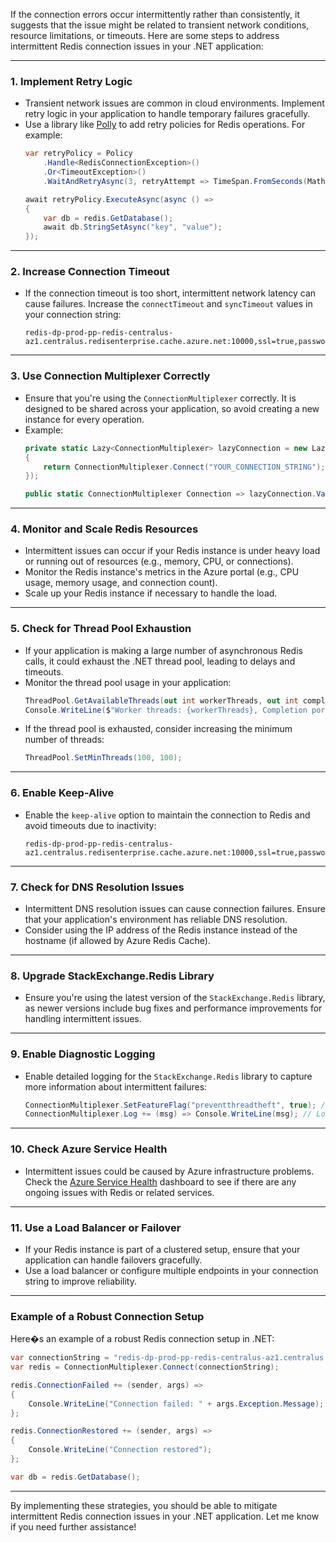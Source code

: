 If the connection errors occur intermittently rather than consistently, it suggests that the issue might be related to transient network conditions, resource limitations, or timeouts. Here are some steps to address intermittent Redis connection issues in your .NET application:

---

### 1. **Implement Retry Logic**
   - Transient network issues are common in cloud environments. Implement retry logic in your application to handle temporary failures gracefully.
   - Use a library like [Polly](https://github.com/App-vNext/Polly) to add retry policies for Redis operations. For example:
     ```csharp
     var retryPolicy = Policy
         .Handle<RedisConnectionException>()
         .Or<TimeoutException>()
         .WaitAndRetryAsync(3, retryAttempt => TimeSpan.FromSeconds(Math.Pow(2, retryAttempt)));

     await retryPolicy.ExecuteAsync(async () =>
     {
         var db = redis.GetDatabase();
         await db.StringSetAsync("key", "value");
     });
     ```

---

### 2. **Increase Connection Timeout**
   - If the connection timeout is too short, intermittent network latency can cause failures. Increase the `connectTimeout` and `syncTimeout` values in your connection string:
     ```
     redis-dp-prod-pp-redis-centralus-az1.centralus.redisenterprise.cache.azure.net:10000,ssl=true,password=YOUR_PASSWORD,connectTimeout=10000,syncTimeout=5000
     ```

---

### 3. **Use Connection Multiplexer Correctly**
   - Ensure that you're using the `ConnectionMultiplexer` correctly. It is designed to be shared across your application, so avoid creating a new instance for every operation.
   - Example:
     ```csharp
     private static Lazy<ConnectionMultiplexer> lazyConnection = new Lazy<ConnectionMultiplexer>(() =>
     {
         return ConnectionMultiplexer.Connect("YOUR_CONNECTION_STRING");
     });

     public static ConnectionMultiplexer Connection => lazyConnection.Value;
     ```

---

### 4. **Monitor and Scale Redis Resources**
   - Intermittent issues can occur if your Redis instance is under heavy load or running out of resources (e.g., memory, CPU, or connections).
   - Monitor the Redis instance's metrics in the Azure portal (e.g., CPU usage, memory usage, and connection count).
   - Scale up your Redis instance if necessary to handle the load.

---

### 5. **Check for Thread Pool Exhaustion**
   - If your application is making a large number of asynchronous Redis calls, it could exhaust the .NET thread pool, leading to delays and timeouts.
   - Monitor the thread pool usage in your application:
     ```csharp
     ThreadPool.GetAvailableThreads(out int workerThreads, out int completionPortThreads);
     Console.WriteLine($"Worker threads: {workerThreads}, Completion port threads: {completionPortThreads}");
     ```
   - If the thread pool is exhausted, consider increasing the minimum number of threads:
     ```csharp
     ThreadPool.SetMinThreads(100, 100);
     ```

---

### 6. **Enable Keep-Alive**
   - Enable the `keep-alive` option to maintain the connection to Redis and avoid timeouts due to inactivity:
     ```
     redis-dp-prod-pp-redis-centralus-az1.centralus.redisenterprise.cache.azure.net:10000,ssl=true,password=YOUR_PASSWORD,keepAlive=30
     ```

---

### 7. **Check for DNS Resolution Issues**
   - Intermittent DNS resolution issues can cause connection failures. Ensure that your application's environment has reliable DNS resolution.
   - Consider using the IP address of the Redis instance instead of the hostname (if allowed by Azure Redis Cache).

---

### 8. **Upgrade StackExchange.Redis Library**
   - Ensure you're using the latest version of the `StackExchange.Redis` library, as newer versions include bug fixes and performance improvements for handling intermittent issues.

---

### 9. **Enable Diagnostic Logging**
   - Enable detailed logging for the `StackExchange.Redis` library to capture more information about intermittent failures:
     ```csharp
     ConnectionMultiplexer.SetFeatureFlag("preventthreadtheft", true); // Helps with thread pool issues
     ConnectionMultiplexer.Log += (msg) => Console.WriteLine(msg); // Log connection events
     ```

---

### 10. **Check Azure Service Health**
   - Intermittent issues could be caused by Azure infrastructure problems. Check the [Azure Service Health](https://status.azure.com/status) dashboard to see if there are any ongoing issues with Redis or related services.

---

### 11. **Use a Load Balancer or Failover**
   - If your Redis instance is part of a clustered setup, ensure that your application can handle failovers gracefully.
   - Use a load balancer or configure multiple endpoints in your connection string to improve reliability.

---

### Example of a Robust Connection Setup
Here�s an example of a robust Redis connection setup in .NET:
```csharp
var connectionString = "redis-dp-prod-pp-redis-centralus-az1.centralus.redisenterprise.cache.azure.net:10000,ssl=true,password=YOUR_PASSWORD,connectTimeout=10000,syncTimeout=5000,keepAlive=30";
var redis = ConnectionMultiplexer.Connect(connectionString);

redis.ConnectionFailed += (sender, args) =>
{
    Console.WriteLine("Connection failed: " + args.Exception.Message);
};

redis.ConnectionRestored += (sender, args) =>
{
    Console.WriteLine("Connection restored");
};

var db = redis.GetDatabase();
```

---

By implementing these strategies, you should be able to mitigate intermittent Redis connection issues in your .NET application. Let me know if you need further assistance!